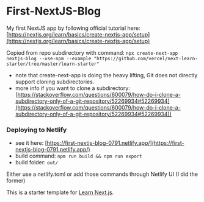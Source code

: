 # First-NextJS-Blog
My first NextJS app by following official tutorial here: [https://nextjs.org/learn/basics/create-nextjs-app/setup](https://nextjs.org/learn/basics/create-nextjs-app/setup)

Copied from repo subdirectory with command: `npx create-next-app nextjs-blog --use-npm --example "https://github.com/vercel/next-learn-starter/tree/master/learn-starter"`

- note that create-next-app is doing the heavy lifting, Git does not directly support cloning subdirectories.
- more info if you want to clone a subdirectory: [https://stackoverflow.com/questions/600079/how-do-i-clone-a-subdirectory-only-of-a-git-repository/52269934#52269934](https://stackoverflow.com/questions/600079/how-do-i-clone-a-subdirectory-only-of-a-git-repository/52269934#52269934))

### Deploying to Netlify
- see it here: [https://first-nextjs-blog-0791.netlify.app/](https://first-nextjs-blog-0791.netlify.app/)
- build command: `npm run build && npm run export`
- build folder: `out/`

Either use a netlify.toml or add those commands through Netlify UI (I did the former)

This is a starter template for [Learn Next.js](https://nextjs.org/learn).
